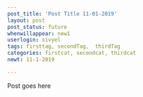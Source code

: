 ```yaml
---
post_title: 'Post Title 11-01-2019'
layout: post
post_status: future
whenwillappear: new1
userlogin: sivyel
tags: firsttag, secondTag,  thirdTag
categories: firstcat, secondcat, thirdcat
newt: 11-1-2019

---
```

Post goes here
